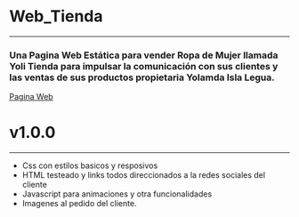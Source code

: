 # Web_Tienda
-------------------------------------------------------------------------------------
### Una Pagina Web Estática para vender Ropa de Mujer llamada Yoli Tienda para impulsar la comunicación con sus clientes y las ventas de sus productos propietaria Yolamda Isla Legua.
[Pagina Web](https://zelechos.github.io/Web_Tienda/)

# v1.0.0
-------------------------------------------------------------------------------------
 - Css con estilos basicos y resposivos
 - HTML testeado y links todos direccionados a la redes sociales del cliente
 - Javascript para animaciones y otra funcionalidades
 - Imagenes al pedido del cliente.
